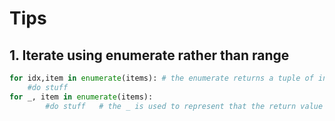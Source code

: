 # Tips
## 1. Iterate using enumerate rather than range
~~~python
for idx,item in enumerate(items): # the enumerate returns a tuple of index and the item object.
	#do stuff 
for _, item in enumerate(items):
		#do stuff   # the _ is used to represent that the return value is not being used here.